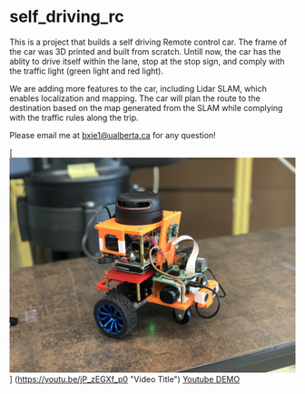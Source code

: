 # self_driving_rc
This is a project that builds a self driving Remote control car. The frame of the car was 3D printed and built from scratch. 
Untill now, the car has the ablity to drive itself within the lane, stop at the stop sign, and comply with the traffic light (green light and red light).

We are adding more features to the car, including Lidar SLAM, which enables localization and mapping. The car will plan the route to the destination based on the map generated from the SLAM while complying with the traffic rules along the trip.

Please email me at bxie1@ualberta.ca for any question!


[![IMAGE ALT TEXT](https://github.com/xbw1266/self_driving_rc/blob/master/IMG_2440.jpg)]
(https://youtu.be/jP_zEGXf_p0 "Video Title")
[Youtube DEMO](https://youtu.be/jP_zEGXf_p0)
